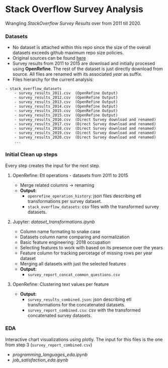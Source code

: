# Stack Overflow Survey Analysis

Wrangling *StackOverflow Survey Results* over from 2011 till 2020. 

### Datasets
- No dataset is attached within this repo since the size of the overall datasets exceeds github maximum repo size policies.
- Original sources can be found [here](https://insights.stackoverflow.com/survey/)
- Survey results from 2011 to 2015 are download and initially procesed using **OpenRefine**. The rest of the dataset is just directly download from source. All files are renamed with its associated *year* as suffix. 
- Files hierarchy for the current analysis:

```
- stack_overflow_datasets   
    - survey_results_2011.csv  (OpenRefine Output)
    - survey_results_2012.csv  (OpenRefine Output)
    - survey_results_2013.csv  (OpenRefine Output)
    - survey_results_2014.csv  (OpenRefine Output)
    - survey_results_2015.csv  (OpenRefine Output)
    - survey_results_2015.csv  (OpenRefine Output)
    - survey_results_2016.csv  (Direct Survey download and renamed)
    - survey_results_2017.csv  (Direct Survey download and renamed)
    - survey_results_2018.csv  (Direct Survey download and renamed)
    - survey_results_2019.csv  (Direct Survey download and renamed)
    - survey_results_2020.csv  (Direct Survey download and renamed)
    ...
```

### Initial Clean up steps
Every step creates the input for the next step.

1. OpenRefine: Etl operations - datasets from 2011 to 2015
    - Merge related columns → renaming
    - **Output:** 
        - `openrefine_operation_history`: json files describing etl transformations per survey dataset.
        - `stack_overflow_datasets`: csv files with the transformed survey datasets.

2. Jupyter: *dataset_transformations.ipynb*
    - Column name formating to snake case
    - Datasets column name comparing and normalization
    - Basic feature engineering: 2018 occupation
    - Selecting features to work with based on its presence over the years
    - Feature column for tracking percetage of missing rows per year dataset
    - Merging all datasets with just the selected features
    - **Output:** 
        - `survey_report_concat_common_questions.csv`

3. OpenRefine: Clustering text values per feature
    - **Output:** 
        - `survey_results_combined.json`: json describing etl transformations for the concatenated datasets.
        - `survey_report_combined.csv`: csv with the transformed concatenated survey datasets.


### EDA
Interactive chart visualizations using plotly. The input for this files is the one from step 3 (`survey_report_combined.csv`)
- *programming_languages_eda.ipynb*
- *job_satisfaction_eda.ipynb*